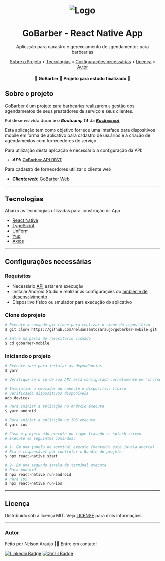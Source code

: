 <h1 align="center">
  <img alt="Logo" src="https://ik.imagekit.io/t58nj4hrrhv/logo_o0SeXCgx_Q.svg" alt="GoBarber Hairdcuts and Shaves">
</h1>

<h1 align="center">
    GoBarber - React Native App
</h1>
<p align="center">Aplicação para cadastro e gerenciamento de agendamentos para barbearias</p>


<p align="center">
 <a href="#sobre-o-projeto">Sobre o Projeto</a> •
 <a href="#tecnologias">Tecnologias</a> •
 <a href="#configurações-necessárias">Configurações necessárias</a> •
 <a href="#licença">Licença</a> •
 <a href="#autor">Autor</a>
</p>

<h4 align="center">
	🚧  GoBarber 🚀 Projeto para estudo finalizado 🚧
</h4>

## Sobre o projeto

GoBarber é um projeto para barbearias realizarem a gestão dos agendamentos de seus prestadores de serviço e seus clientes.

Foi desenvolvido durante o ***Bootcamp 14*** da ***[Rocketseat](https://rocketseat.com.br)***

Esta aplicação tem como objetivo fornece uma interface para dispositivos mobile em forma de aplicativo para cadastro de usuários e a criação de agendamentos com fornecedores de serviço.

Para utilização desta aplicação é necessário a configuração da API:

- ***API:*** [GoBarber API REST](https://github.com/nelsonsantosaraujo/gobarber-backend)

Para cadastro de fornecedores utilizar o cliente web

- ***Cliente web:*** [GoBarber Web](https://github.com/nelsonsantosaraujo/gobarber-web)

---

## Tecnologias

Abaixo as tecnologias utilizadas para construção do App

- [React Native](https://reactnative.dev/)
- [TypeScript](https://www.typescriptlang.org/)
- [UnForm](https://unform.dev/)
- [Yup](https://github.com/jquense/yup)
- [Axios](https://github.com/axios/axios)

---

## Configurações necessárias

### **Requisitos**

- Necessário [API](https://github.com/nelsonsantosaraujo/gobarber-backend) estar em execução
- Instalar Android Studio e realizar as configurações do [ambiente de desenvolvimento](https://reactnative.dev/docs/environment-setup)
- Dispositivo físico ou emulador para execução do aplicativo

### **Clone do projeto**

```bash
# Execute o comando git clone para realizar o clone do repositório
$ git clone https://github.com/nelsonsantosaraujo/gobarber-mobile.git

# Entre na pasta do repositório clonado
$ cd gobarber-mobile
```

### **Iniciando o projeto**

```bash
# Execute yarn para instalar as dependências
$ yarn

# Verifique se o ip de sua API está configurada corretamente em 'src/services/api.ts'

# Inicialize o emulador ou conecte o dispositivo físico
# verificando dispositivos disponíveis
adb devices

# Para iniciar a aplicação no Android execute
$ yarn android

# Para iniciar a aplicação no IOS execute
$ yarn ios

# Caso o projeto não execute ou fique travado na splash screen
# Execute os seguintes comandos:

# 1- Em uma janela de terminal execute (mantenha está janela aberta)
# Ela é responsável por controlar o Bundle do projeto
$ npx react-native start

# 2- Em uma segunda janela de terminal execute
# Para Android
$ npx react-native run-android
# Para IOS
$ npx react-native run-ios

```

---

## Licença

Distribuído sob a licença MIT. Veja [LICENSE](LICENSE) para mais informações.

---

### Autor


Feito por Nelson Araújo 👋🏽 Entre em contato!

[![Linkedin Badge](https://img.shields.io/badge/-Nelson-blue?style=flat-square&logo=Linkedin&logoColor=white&link=https://www.linkedin.com/in/tgmarinho/)](https://www.linkedin.com/in/nelsonsantosaraujo/)
[![Gmail Badge](https://img.shields.io/badge/-nelsonsantosaraujo@hotmail.com-red?style=flat-square&link=mailto:nelsonsantosaraujo@hotmail.com)](mailto:nelsonsantosaraujo@hotmail.com)
